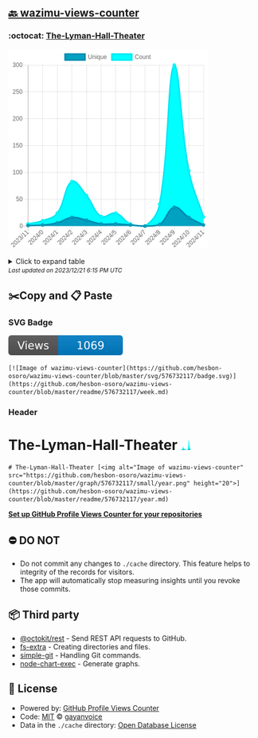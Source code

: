 ## [🔙 wazimu-views-counter](https://github.com/hesbon-osoro/wazimu-views-counter)

### :octocat: [The-Lyman-Hall-Theater](https://github.com/hesbon-osoro/The-Lyman-Hall-Theater)
![Image of wazimu-views-counter](https://github.com/hesbon-osoro/wazimu-views-counter/blob/master/graph/576732117/large/year.png)

<details>
	<summary>Click to expand table</summary>
	<h2>:calendar: Year Page Views Table</h2>
<table>
	<tr>
		<th>
			Last Updated
		</th>
		<th>
			Unique
		</th>
		<th>
			Count
		</th>
	</tr>
	<tr>
		<td>
			<code>2023/12/1</code>
		</td>
		<td>
			<code>2</code>
		</td>
		<td>
			<code>17</code>
		</td>
	</tr>
	<tr>
		<td>
			<code>2023/11/1</code>
		</td>
		<td>
			<code>16</code>
		</td>
		<td>
			<code>103</code>
		</td>
	</tr>
	<tr>
		<td>
			<code>2023/10/1</code>
		</td>
		<td>
			<code>35</code>
		</td>
		<td>
			<code>300</code>
		</td>
	</tr>
	<tr>
		<td>
			<code>2023/9/1</code>
		</td>
		<td>
			<code>3</code>
		</td>
		<td>
			<code>41</code>
		</td>
	</tr>
	<tr>
		<td>
			<code>2023/8/1</code>
		</td>
		<td>
			<code>0</code>
		</td>
		<td>
			<code>0</code>
		</td>
	</tr>
	<tr>
		<td>
			<code>2023/7/1</code>
		</td>
		<td>
			<code>2</code>
		</td>
		<td>
			<code>4</code>
		</td>
	</tr>
	<tr>
		<td>
			<code>2023/6/1</code>
		</td>
		<td>
			<code>4</code>
		</td>
		<td>
			<code>24</code>
		</td>
	</tr>
	<tr>
		<td>
			<code>2023/5/1</code>
		</td>
		<td>
			<code>4</code>
		</td>
		<td>
			<code>18</code>
		</td>
	</tr>
	<tr>
		<td>
			<code>2023/4/1</code>
		</td>
		<td>
			<code>11</code>
		</td>
		<td>
			<code>57</code>
		</td>
	</tr>
	<tr>
		<td>
			<code>2023/3/1</code>
		</td>
		<td>
			<code>16</code>
		</td>
		<td>
			<code>83</code>
		</td>
	</tr>
	<tr>
		<td>
			<code>2023/2/1</code>
		</td>
		<td>
			<code>6</code>
		</td>
		<td>
			<code>24</code>
		</td>
	</tr>
	<tr>
		<td>
			<code>2023/1/1</code>
		</td>
		<td>
			<code>2</code>
		</td>
		<td>
			<code>10</code>
		</td>
	</tr>
	<tr>
		<td>
			<code>2022/12/1</code>
		</td>
		<td>
			<code>1</code>
		</td>
		<td>
			<code>4</code>
		</td>
	</tr>
</table>

</details>
<small><i>Last updated on 2023/12/21 6:15 PM UTC</i></small>

## ✂️Copy and 📋 Paste
### SVG Badge
[![Image of wazimu-views-counter](https://github.com/hesbon-osoro/wazimu-views-counter/blob/master/svg/576732117/badge.svg)](https://github.com/hesbon-osoro/wazimu-views-counter/blob/master/readme/576732117/week.md)
```readme
[![Image of wazimu-views-counter](https://github.com/hesbon-osoro/wazimu-views-counter/blob/master/svg/576732117/badge.svg)](https://github.com/hesbon-osoro/wazimu-views-counter/blob/master/readme/576732117/week.md)
```
### Header
# The-Lyman-Hall-Theater [<img alt="Image of wazimu-views-counter" src="https://github.com/hesbon-osoro/wazimu-views-counter/blob/master/graph/576732117/small/year.png" height="20">](https://github.com/hesbon-osoro/wazimu-views-counter/blob/master/readme/576732117/year.md)
```readme
# The-Lyman-Hall-Theater [<img alt="Image of wazimu-views-counter" src="https://github.com/hesbon-osoro/wazimu-views-counter/blob/master/graph/576732117/small/year.png" height="20">](https://github.com/hesbon-osoro/wazimu-views-counter/blob/master/readme/576732117/year.md)
```
[**Set up GitHub Profile Views Counter for your repositories**](https://github.com/gayanvoice/github-profile-views-counter)
## ⛔ DO NOT
- Do not commit any changes to `./cache` directory. This feature helps to integrity of the records for visitors.
- The app will automatically stop measuring insights until you revoke those commits.
## 📦 Third party

- [@octokit/rest](https://www.npmjs.com/package/@octokit/rest) - Send REST API requests to GitHub.
- [fs-extra](https://www.npmjs.com/package/fs-extra) - Creating directories and files.
- [simple-git](https://www.npmjs.com/package/simple-git) - Handling Git commands.
- [node-chart-exec](https://www.npmjs.com/package/node-chart-exec) - Generate graphs.
## 📄 License
- Powered by: [GitHub Profile Views Counter](https://github.com/gayanvoice/github-profile-views-counter)
- Code: [MIT](./LICENSE) © [gayanvoice](https://github.com/gayanvoice/github-profile-views-counter)
- Data in the `./cache` directory: [Open Database License](https://opendatacommons.org/licenses/odbl/1-0/)